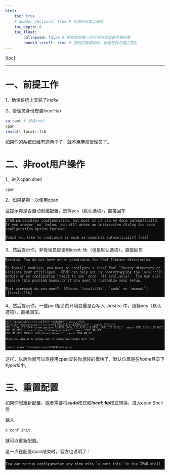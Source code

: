 ```yaml
---
html:
    toc: true
    # number_sections: true # 标题开头加上编号
    toc_depth: 6
    toc_float:
        collapsed: false # 控制文档第一次打开时目录是否被折叠
        smooth_scroll: true # 控制页面滚动时，标题是否会随之变化
---
```


[toc]

---

# 一、前提工作

1、确保系统上安装了*make*

2、管理员身份安装*local::lib*

```bash
su root # 切换root
cpan
install local::lib
```

如果你的系统已经有这两个了，就不用麻烦管理员了。

# 二、非root用户操作

1、进入cpan shell

```bash
cpan
```
2、如果是第一次使用cpan

会提示你是否自动创建配置，选择yes（默认选项），直接回车

![1720757864933](img/1720757864933.png)

3、然后提示你，非管理员应该用*local::lib*（也是默认选项），直接回车

![1720757874777](img/1720757874777.png)

4、然后提示你，一些perl相关的环境变量是否写入 *.bashrc* 中，选择yes（默认选项），直接回车。

![1720757887266](img/1720757887266.png)

这样，以后你就可以直接用cpan安装你想装的模块了，默认位置是在*home*目录下的*perl5*中。

# 三、重置配置

如果你想重新配置，或者需要将***sudo***模式和***local::lib***模式转换，进入cpan Shell后

输入

```bash
o conf init
```

就可以重新配置。

这一点在配置cpan结束时，官方也说明了：

![1720757901235](img/1720757901235.png)